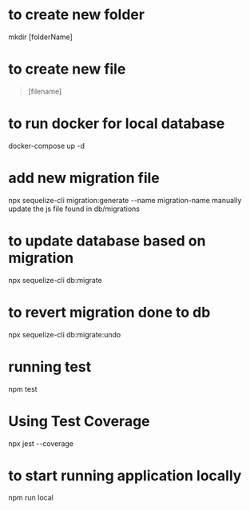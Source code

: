 # to create new folder
mkdir [folderName]

# to create new file 
> [filename]

# to run docker for local database
docker-compose up -d

# add new migration file 
npx sequelize-cli migration:generate --name migration-name
manually update the js file found in db/migrations

# to update database based on migration
npx sequelize-cli db:migrate

# to revert migration done to db
npx sequelize-cli db:migrate:undo

# running test
npm test

# Using Test Coverage
npx jest --coverage

# to start running application locally
npm run local
